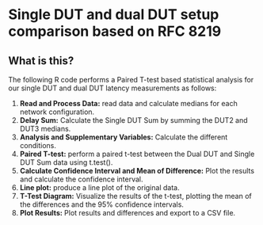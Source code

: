 # Single DUT and dual DUT setup comparison based on RFC 8219
## What is this?

The following R code performs a Paired T-test based statistical analysis for our single DUT and dual DUT latency measurements as follows:

1. **Read and Process Data:** read data and calculate medians for each network configuration.
2. **Delay Sum:** Calculate the Single DUT Sum by summing the DUT2 and DUT3 medians.
3. **Analysis and Supplementary Variables:** Calculate the different conditions.
4. **Paired T-test:** perform a paired t-test between the Dual DUT and Single DUT Sum data using t.test().
5. **Calculate Confidence Interval and Mean of Difference:** Plot the results and calculate the confidence interval.
6. **Line plot:** produce a line plot of the original data.
7. **T-Test Diagram:** Visualize the results of the t-test, plotting the mean of the differences and the 95% confidence intervals.
8. **Plot Results:** Plot results and differences and export to a CSV file.
